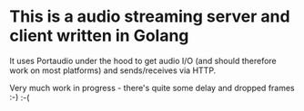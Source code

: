 # This is a audio streaming server and client written in Golang

It uses Portaudio under the hood to get audio I/O (and should therefore work on most platforms) and sends/receives via HTTP. 

Very much work in progress -  there's quite some delay and dropped frames :-) :-(
